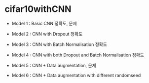# cifar10withCNN

* Model 1 : Basic CNN 정확도, 문제

* Model 2 : CNN with Dropout 정확도

* Model 3 : CNN with Batch Normalisation 정확도

* Model 4 : CNN with both Dropout and Batch Normalisation 정확도

* Model 5 : CNN + Data augmentation, 문제

* Model 6 : CNN + Data augmentation with different randomseed
